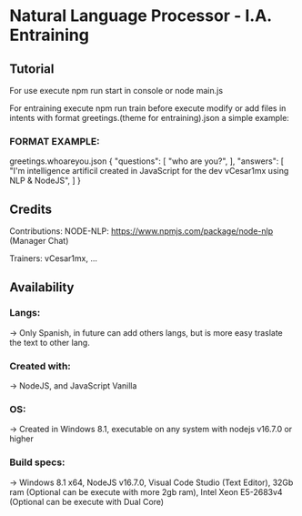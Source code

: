 # Natural Language Processor - I.A. Entraining
 
## Tutorial
 
 For use execute npm run start in console or node main.js
  
 For entraining execute npm run train before execute modify or add files in intents with format greetings.(theme for entraining).json a simple example:
 
 ### FORMAT EXAMPLE:
 greetings.whoareyou.json
{
    "questions": [
        "who are you?",
    ],
    "answers": [
        "I'm intelligence artificil created in JavaScript for the dev vCesar1mx using NLP & NodeJS",
    ]
}

## Credits

Contributions: 
NODE-NLP: https://www.npmjs.com/package/node-nlp (Manager Chat)
 
Trainers: vCesar1mx, ...

## Availability
### Langs:
-> Only Spanish, in future can add others langs, but is more easy traslate the text to other lang.
### Created with: 
-> NodeJS, and JavaScript Vanilla
### OS: 
-> Created in Windows 8.1, executable on any system with nodejs v16.7.0 or higher
### Build specs: 
-> Windows 8.1 x64, NodeJS v16.7.0, Visual Code Studio (Text Editor), 32Gb ram (Optional can be execute with more 2gb ram), Intel Xeon E5-2683v4 (Optional can be execute with Dual Core)
